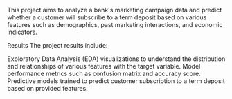 This project aims to analyze a bank's marketing campaign data and predict whether a customer will subscribe to a term deposit based on various features such as demographics, past marketing interactions, and economic indicators.

Results
The project results include:

Exploratory Data Analysis (EDA) visualizations to understand the distribution and relationships of various features with the target variable.
Model performance metrics such as confusion matrix and accuracy score.
Predictive models trained to predict customer subscription to a term deposit based on provided features.
